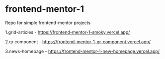 # frontend-mentor-1
 Repo for simple frontend-mentor projects
 
1.grid-articles - https://frontend-mentor-1-smoky.vercel.app/

2.qr component - https://frontend-mentor-1-qr-component.vercel.app/

3.news-homepage - https://frontend-mentor-1-new-homepage.vercel.app/
